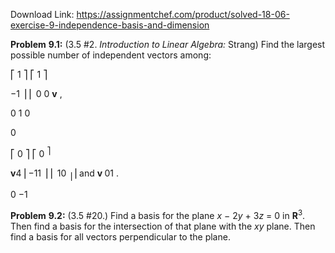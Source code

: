 Download Link: https://assignmentchef.com/product/solved-18-06-exercise-9-independence-basis-and-dimension
<br>



<strong>Problem</strong> <strong>9.1:</strong> (3.5 #2. <em>Introduction</em> <em>to</em> <em>Linear</em> <em>Algebra:</em> Strang) Find the largest possible number of independent vectors among:




⎡ 1 ⎤                    ⎡ 1 ⎤

−1 ⎥   ⎢ 0        0 <strong>v</strong> ,

0                        1                        0

0




⎡ 0 ⎤                    ⎡ 0 <sup>⎤                        </sup>

<strong>v</strong>4 ⎢−11  ⎥                  ⎢ 10   <sub>⎥</sub>⎥  and <strong>v                </strong>01   .

0                      −1

<strong>Problem</strong> <strong>9.2:</strong> (3.5 #20.) Find a basis for the plane <em>x</em> − 2<em>y</em> + 3<em>z</em> = 0 in <strong>R</strong><sup>3</sup>. Then find a basis for the intersection of that plane with the <em>xy</em> plane. Then find a basis for all vectors perpendicular to the plane.
